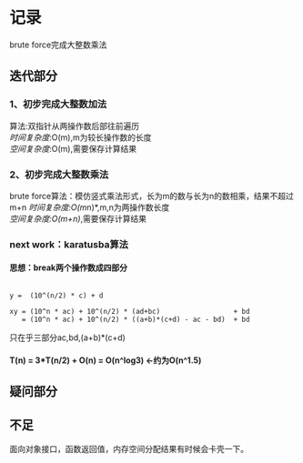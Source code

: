 # 记录
brute force完成大整数乘法<br/>

## 迭代部分

### 1、初步完成大整数加法
算法:双指针从两操作数后部往前遍历<br/>
*时间复杂度*:O(m),m为较长操作数的长度<br/>
*空间复杂度*:O(m),需要保存计算结果<br/>

### 2、初步完成大整数乘法
brute force算法：模仿竖式乘法形式，长为m的数与长为n的数相乘，结果不超过m+n
*时间复杂度:O(m*n)*,m,n为两操作数长度<br/>
*空间复杂度:O(m+n)*,需要保存计算结果<br/>

### next work：karatusba算法
#### 思想：break两个操作数成四部分
```x =  (10^(n/2) * a) + b

y =  (10^(n/2) * c) + d

xy = (10^n * ac) + 10^(n/2) * (ad+bc)                  + bd
   = (10^n * ac) + 10^(n/2) * ((a+b)*(c+d) - ac - bd)  + bd
```

只在乎三部分ac,bd,(a+b)*(c+d)
#### T(n) = 3*T(n/2) + O(n) = O(n^log3) <-约为O(n^1.5)

## 疑问部分
## 不足
面向对象接口，函数返回值，内存空间分配结果有时候会卡壳一下。


